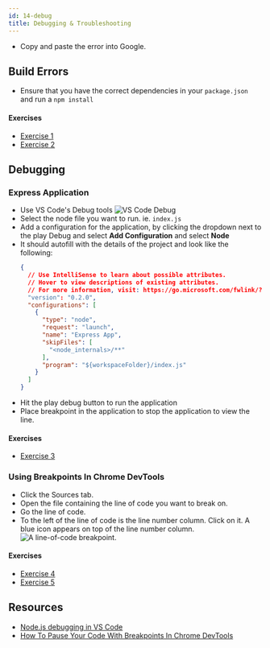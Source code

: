 ```yaml
---
id: 14-debug
title: Debugging & Troubleshooting
---
```


* Copy and paste the error into Google.

## Build Errors

* Ensure that you have the correct dependencies in your `package.json` and run a `npm install`

#### Exercises

* [Exercise 1](./exercises/debug/ex_1.md)
* [Exercise 2](./exercises/debug/ex_2.md)

## Debugging

### Express Application

* Use VS Code's Debug tools
  ![VS Code Debug](https://code.visualstudio.com/assets/docs/nodejs/nodejs-debugging/loaded-scripts-explorer.gif)
* Select the node file you want to run. ie. `index.js`
* Add a configuration for the application, by clicking the dropdown next to the play Debug and select **Add Configuration** and select **Node**
* It should autofill with the details of the project and look like the following:
  ```json
  {
    // Use IntelliSense to learn about possible attributes.
    // Hover to view descriptions of existing attributes.
    // For more information, visit: https://go.microsoft.com/fwlink/?linkid=830387
    "version": "0.2.0",
    "configurations": [
      {
        "type": "node",
        "request": "launch",
        "name": "Express App",
        "skipFiles": [
          "<node_internals>/**"
        ],
        "program": "${workspaceFolder}/index.js"
      }
    ]
  }
  ```
* Hit the play debug button to run the application
* Place breakpoint in the application to stop the application to view the line.

#### Exercises

* [Exercise 3](./exercises/debug/ex_3.md)

### Using Breakpoints In Chrome DevTools

* Click the Sources tab.
* Open the file containing the line of code you want to break on.
* Go the line of code.
* To the left of the line of code is the line number column. Click on it. A blue icon appears on top of the line number column.
  ![A line-of-code breakpoint.](https://developers.google.com/web/tools/chrome-devtools/javascript/imgs/loc-breakpoint.png)


#### Exercises

* [Exercise 4](./exercises/debug/ex_4.md)
* [Exercise 5](./exercises/debug/ex_5.md)

## Resources
* [Node.js debugging in VS Code](https://code.visualstudio.com/docs/nodejs/nodejs-debugging)
* [How To Pause Your Code With Breakpoints In Chrome DevTools](https://developers.google.com/web/tools/chrome-devtools/javascript/breakpoints)
